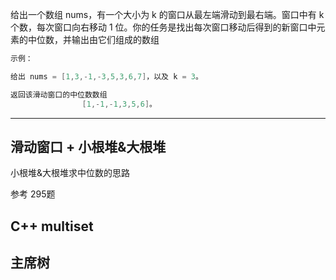 给出一个数组 nums，有一个大小为 k 的窗口从最左端滑动到最右端。窗口中有 k 个数，每次窗口向右移动 1 位。你的任务是找出每次窗口移动后得到的新窗口中元素的中位数，并输出由它们组成的数组

```cpp
示例：

给出 nums = [1,3,-1,-3,5,3,6,7]，以及 k = 3。

返回该滑动窗口的中位数数组
                [1,-1,-1,3,5,6]。

```

---

## 滑动窗口 + 小根堆&大根堆

小根堆&大根堆求中位数的思路

参考 295题

## C++ multiset

## 主席树
